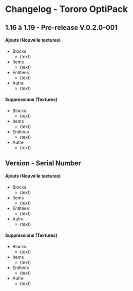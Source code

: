 # Changelog - Tororo OptiPack
## 1.16 à 1.19 - Pre-release V.0.2.0-001

#### Ajouts (Nouvelle textures)
   - Blocks
      - (text)
   - Items
      - (text)
   - Entitées
      - (text)
   - Autre
      - (text)
#### Suppressions (Textures)
   - Blocks
      - (text)
   - Items
      - (text)
   - Entitées
      - (text)
   - Autre
      - (text)
      
## Version -  Serial Number

#### Ajouts (Nouvelle textures)
   - Blocks
      - (text)
   - Items
      - (text)
   - Entitées
      - (text)
   - Autre
      - (text)
#### Suppressions (Textures)
   - Blocks
      - (text)
   - Items
      - (text)
   - Entitées
      - (text)
   - Autre
      - (text)
